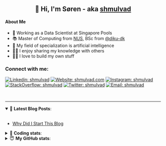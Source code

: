 <h2 align="center">
	👋 Hi, I'm Søren - aka <a href="https://shmulvad.com">shmulvad</a>
</h2>

#### About Me
- 🤖 Working as a Data Scientist at Singapore Pools
- 📚 Master of Computing from [NUS], BSc from [@diku-dk]
- 🧠 My field of specialization is artificial intelligence
- 👨‍🏫 I enjoy sharing my knowledge with others
- 👨‍💻 I love to build my own stuff

### Connect with me:

[![Linkedin: shmulvad](https://img.shields.io/badge/shmulvad-blue?style=flat&logo=Linkedin&logoColor=white)][linkedin]
[![Website: shmulvad.com](https://img.shields.io/badge/shmulvad.com-47CCCC?&style=flat&logo=Google-Chrome&logoColor=white)][website]
[![Instagram: shmulvad](https://img.shields.io/badge/-@shmulvad-purple?style=flat&logo=Instagram&logoColor=white)][instagram]
[![StackOverflow: shmulvad](https://img.shields.io/badge/shmulvad-FE7A16?style=flat&logo=stack-overflow&logoColor=white)][stackOverflow]
[![Twitter: shmulvad](https://img.shields.io/badge/@shmulvad-1ca0f1?style=flat&logo=twitter&logoColor=white)][twitter]
[![Email: shmulvad](https://img.shields.io/badge/shmulvad-D14836?style=flat&logo=gmail&logoColor=white)][mail]

<br />

---

<details open>
 <summary>📕 <b>Latest Blog Posts</b>: </summary>

<br>

<!-- BLOG-POST-LIST:START -->
- [Why Did I Start This Blog](https://shmulvad.com/blog/why-did-start-this-blog)
<!-- BLOG-POST-LIST:END -->

</details>

<!-- --- -->

<details>
 <summary>🤖 <b>Coding stats</b>: </summary>

<br>

NOTE: Doesn't track coding at work or work done in environments such as Jupyter Notebooks.

<!--START_SECTION:waka-->
![Code Time](http://img.shields.io/badge/Code%20Time-1%2C624%20hrs%207%20mins-blue)

**I'm a Night 🦉** 

```text
🌞 Morning    64 commits     ██░░░░░░░░░░░░░░░░░░░░░░░   8.9% 
🌆 Daytime    216 commits    ███████░░░░░░░░░░░░░░░░░░   30.04% 
🌃 Evening    274 commits    █████████░░░░░░░░░░░░░░░░   38.11% 
🌙 Night      165 commits    █████░░░░░░░░░░░░░░░░░░░░   22.95%

```


📊 **This Week I Spent My Time On** 

```text
💬 Programming Languages: 
Python                   4 hrs 58 mins       ██████████████████░░░░░░░   73.46% 
Other                    1 hr 3 mins         ███░░░░░░░░░░░░░░░░░░░░░░   15.49% 
HTML                     29 mins             █░░░░░░░░░░░░░░░░░░░░░░░░   7.2% 
Text                     8 mins              ░░░░░░░░░░░░░░░░░░░░░░░░░   2.13% 
JavaScript               5 mins              ░░░░░░░░░░░░░░░░░░░░░░░░░   1.25%

🔥 Editors: 
VS Code                  5 hrs 43 mins       █████████████████████░░░░   84.55% 
Zsh                      1 hr 2 mins         ███░░░░░░░░░░░░░░░░░░░░░░   15.45%

🐱‍💻 Projects: 
hit-locator              4 hrs 37 mins       █████████████████░░░░░░░░   68.18% 
overvaagning-admin       2 hrs 5 mins        ███████░░░░░░░░░░░░░░░░░░   30.82% 
overvaagning-sender      4 mins              ░░░░░░░░░░░░░░░░░░░░░░░░░   1.0%

```


 Last Updated on 23/11/2022 18:44:58 UTC
<!--END_SECTION:waka-->

</details>

<!-- --- -->

<details>
 <summary>😇 <b>My GitHub stats</b>: </summary>

<br>

<img align="left" alt="shmulvad's Github Stats" src="https://github-readme-stats.vercel.app/api?username=shmulvad&show_icons=true&hide_border=true" />

</details>



[website]: https://shmulvad.com
[twitter]: https://twitter.com/shmulvad
[linkedin]: https://linkedin.com/in/shmulvad
[instagram]: https://instagram.com/shmulvad
[stackOverflow]: https://stackoverflow.com/users/9248793/shmulvad
[mail]: mailto:shmulvad@gmail.com
[@diku-dk]: https://github.com/diku-dk
[github]: https://github.com/shmulvad
[NUS]: https://www.nus.edu.sg